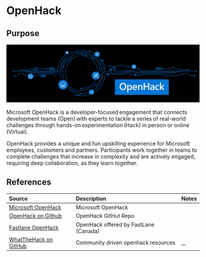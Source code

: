 
# OpenHack

## Purpose

![OpenHack](./Library/Openhack.jpg)

Microsoft OpenHack is a developer-focused engagement that connects development teams (Open) with experts to tackle a series of real-world challenges through hands-on experimentation (Hack) in person or online (Virtual).

OpenHack provides a unique and fun upskilling experience for Microsoft employees, customers and partners. Participants work together in teams to complete challenges that increase in complexity and are actively engaged, requiring deep collaboration, as they learn together.

## References


Source | Description | Notes
:----- | :---------- | :-----
[Microsoft OpenHack](https://openhack.microsoft.com/)| Microsoft OpenHack
[OpenHack on Github](https://github.com/microsoft/OpenHack) | OpenHack GitHut Repo
[Fastlane OpenHack](https://www.fastlanetraining.ca/openhack-ca) | OpenHack offered by FastLane (Canada)
[WhatTheHack on GitHub](https://github.com/microsoft/WhatTheHack) | Community driven openhack resources  | ,,,





